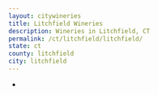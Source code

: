 ```yaml
---
layout: citywineries
title: Litchfield Wineries
description: Wineries in Litchfield, CT
permalink: /ct/litchfield/litchfield/
state: ct
county: litchfield
city: litchfield
---
```

-

